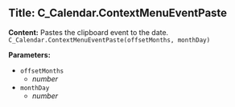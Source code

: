 ## Title: C_Calendar.ContextMenuEventPaste

**Content:**
Pastes the clipboard event to the date.
`C_Calendar.ContextMenuEventPaste(offsetMonths, monthDay)`

**Parameters:**
- `offsetMonths`
  - *number*
- `monthDay`
  - *number*